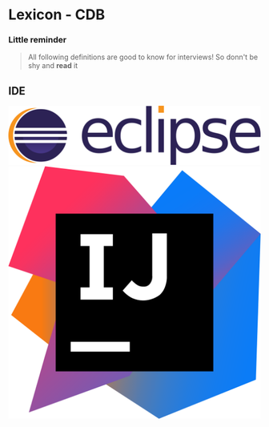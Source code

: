 # Lexicon - CDB
### Little reminder

> All following definitions are good to know for interviews!
> So donn't be shy and **read** it

## IDE
![Eclipse, Logo](/img/eclipse.png)
![IntelliJ, Logo](/img/intellij.png)
